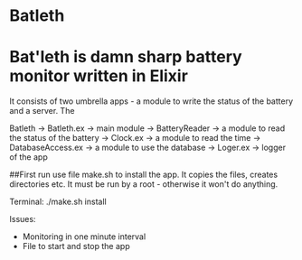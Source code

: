 Batleth
===============

# Bat'leth is damn sharp battery monitor written in Elixir

It consists of two umbrella apps - a module to write the status of the battery and a server. The 

Batleth
-> Batleth.ex -> main module
-> BatteryReader -> a module to read the status of the battery
-> Clock.ex -> a module to read the time
-> DatabaseAccess.ex -> a module to use the database
-> Loger.ex -> logger of the app

##First run
use file make.sh to install the app. It copies the files, creates directories etc. It must be run by a root - otherwise it won't do anything.

Terminal:
    ./make.sh install


Issues:
+ Monitoring in one minute interval
+ File to start and stop the app
